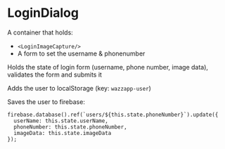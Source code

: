 # LoginDialog

A container that holds:
* `<LoginImageCapture/>`
* A form to set the username & phonenumber

Holds the state of login form (username, phone number, image data), validates the form and submits it

Adds the user to localStorage (key: `wazzapp-user`)

Saves the user to firebase:

```
firebase.database().ref(`users/${this.state.phoneNumber}`).update({
  userName: this.state.userName,
  phoneNumber: this.state.phoneNumber,
  imageData: this.state.imageData
});
````
